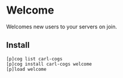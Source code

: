 # Welcome

Welcomes new users to your servers on join.

## Install

```
[p]cog list carl-cogs
[p]cog install carl-cogs welcome
[p]load welcome
```